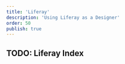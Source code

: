 ```yaml
---
title: 'Liferay'
description: 'Using Liferay as a Designer'
order: 50
publish: true
---
```


## TODO: Liferay Index
